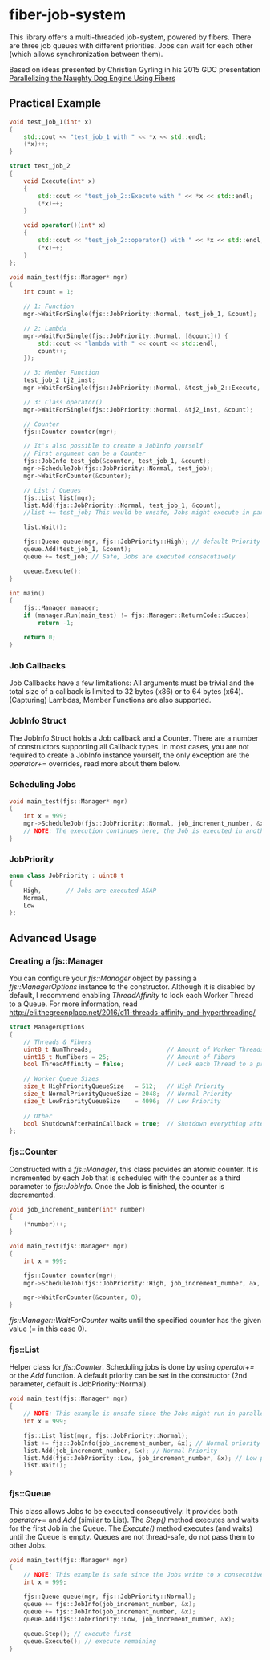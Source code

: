 # fiber-job-system
This library offers a multi-threaded job-system, powered by fibers. There are three job queues with different priorities. Jobs can wait for each other (which allows synchronization between them).

Based on ideas presented by Christian Gyrling in his 2015 GDC presentation [Parallelizing the Naughty Dog Engine Using Fibers](http://www.gdcvault.com/play/1022186/Parallelizing-the-Naughty-Dog-Engine)
## Practical Example
```c++
void test_job_1(int* x)
{
	std::cout << "test_job_1 with " << *x << std::endl;
	(*x)++;
}

struct test_job_2
{
	void Execute(int* x)
	{
		std::cout << "test_job_2::Execute with " << *x << std::endl;
		(*x)++;
	}

	void operator()(int* x)
	{
		std::cout << "test_job_2::operator() with " << *x << std::endl;
		(*x)++;
	}
};

void main_test(fjs::Manager* mgr)
{
	int count = 1;

	// 1: Function
	mgr->WaitForSingle(fjs::JobPriority::Normal, test_job_1, &count);

	// 2: Lambda
	mgr->WaitForSingle(fjs::JobPriority::Normal, [&count]() {
		std::cout << "lambda with " << count << std::endl;
		count++;
	});

	// 3: Member Function
	test_job_2 tj2_inst;
	mgr->WaitForSingle(fjs::JobPriority::Normal, &test_job_2::Execute, &tj2_inst, &count);

	// 3: Class operator()
	mgr->WaitForSingle(fjs::JobPriority::Normal, &tj2_inst, &count);

	// Counter
	fjs::Counter counter(mgr);

	// It's also possible to create a JobInfo yourself
	// First argument can be a Counter
	fjs::JobInfo test_job(&counter, test_job_1, &count);
	mgr->ScheduleJob(fjs::JobPriority::Normal, test_job);
	mgr->WaitForCounter(&counter);

	// List / Queues
	fjs::List list(mgr);
	list.Add(fjs::JobPriority::Normal, test_job_1, &count);
	//list += test_job; This would be unsafe, Jobs might execute in parallel

	list.Wait();

	fjs::Queue queue(mgr, fjs::JobPriority::High); // default Priority is high
	queue.Add(test_job_1, &count);
	queue += test_job; // Safe, Jobs are executed consecutively

	queue.Execute();
}

int main()
{
	fjs::Manager manager;
	if (manager.Run(main_test) != fjs::Manager::ReturnCode::Succes)
		return -1;

	return 0;
}
```

### Job Callbacks
Job Callbacks have a few limitations: All arguments must be trivial and the total size of a callback is limited to 32 bytes (x86) or to 64 bytes (x64). (Capturing) Lambdas, Member Functions are also supported.

### JobInfo Struct
The JobInfo Struct holds a Job callback and a Counter. There are a number of constructors supporting all Callback types. In most cases, you are not required to create a JobInfo instance yourself, the only exception are the *operator+=* overrides, read more about them below.

### Scheduling Jobs
```c++
void main_test(fjs::Manager* mgr)
{
	int x = 999;
	mgr->ScheduleJob(fjs::JobPriority::Normal, job_increment_number, &x);
	// NOTE: The execution continues here, the Job is executed in another Thread.
}
```

### JobPriority
```c++
enum class JobPriority : uint8_t
{
	High,		// Jobs are executed ASAP
	Normal,
	Low
};
```

## Advanced Usage
### Creating a fjs::Manager
You can configure your *fjs::Manager* object by passing a *fjs::ManagerOptions* instance to the constructor. Although it is disabled by default, I recommend enabling *ThreadAffinity* to lock each Worker Thread to a Queue. For more information, read http://eli.thegreenplace.net/2016/c11-threads-affinity-and-hyperthreading/
```c++
struct ManagerOptions
{
	// Threads & Fibers
	uint8_t NumThreads;						// Amount of Worker Threads, default = amount of Cores
	uint16_t NumFibers = 25;				// Amount of Fibers
	bool ThreadAffinity = false;			// Lock each Thread to a processor core, requires NumThreads == amount of cores

	// Worker Queue Sizes
	size_t HighPriorityQueueSize   = 512;	// High Priority
	size_t NormalPriorityQueueSize = 2048;	// Normal Priority
	size_t LowPriorityQueueSize    = 4096;	// Low Priority
	
	// Other
	bool ShutdownAfterMainCallback = true;	// Shutdown everything after Main Callback returns?
};
```

### fjs::Counter
Constructed with a *fjs::Manager*, this class provides an atomic counter. It is incremented by each Job that is scheduled with the counter as a third parameter to *fjs::JobInfo*. Once the Job is finished, the counter is decremented.
```c++
void job_increment_number(int* number)
{
	(*number)++;
}

void main_test(fjs::Manager* mgr)
{
	int x = 999;

	fjs::Counter counter(mgr);
	mgr->ScheduleJob(fjs::JobPriority::High, job_increment_number, &x, &counter);

	mgr->WaitForCounter(&counter, 0);
}
```
*fjs::Manager::WaitForCounter* waits until the specified counter has the given value (= in this case 0).

### fjs::List
Helper class for *fjs::Counter*. Scheduling jobs is done by using *operator+=* or the *Add* function. A default priority can be set in the constructor (2nd parameter, default is JobPriority::Normal).
```c++
void main_test(fjs::Manager* mgr)
{
	// NOTE: This example is unsafe since the Jobs might run in parallel, each reading & writing to x.
	int x = 999;

	fjs::List list(mgr, fjs::JobPriority::Normal);
	list += fjs::JobInfo(job_increment_number, &x); // Normal priority
	list.Add(job_increment_number, &x); // Normal Priority
	list.Add(fjs::JobPriority::Low, job_increment_number, &x); // Low priority
	list.Wait();
}
```

### fjs::Queue
This class allows Jobs to be executed consecutively. It provides both *operator+=* and *Add* (similar to List). The *Step()* method executes and waits for the first Job in the Queue. The *Execute()* method executes (and waits) until the Queue is empty. Queues are not thread-safe, do not pass them to other Jobs.
```c++
void main_test(fjs::Manager* mgr)
{
	// NOTE: This example is safe since the Jobs write to x consecutively.
	int x = 999;

	fjs::Queue queue(mgr, fjs::JobPriority::Normal);
	queue += fjs::JobInfo(job_increment_number, &x);
	queue += fjs::JobInfo(job_increment_number, &x);
	queue.Add(fjs::JobPriority::Low, job_increment_number, &x);
	
	queue.Step(); // execute first
	queue.Execute(); // execute remaining
}
```
